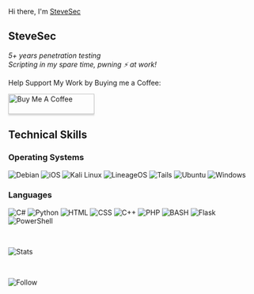 Hi there, I'm <a href="https://www.stevesec.com">SteveSec</a>

## SteveSec

<i>5+ years penetration testing</i>
<br />
<i>Scripting in my spare time, pwning ⚡ at work!</i> 

<p>Help Support My Work by Buying me a Coffee:</p>

<a href="https://www.buymeacoffee.com/stevesec" target="_blank"><img src="https://www.buymeacoffee.com/assets/img/custom_images/orange_img.png" alt="Buy Me A Coffee" style="height: 41px !important;width: 174px !important;box-shadow: 0px 3px 2px 0px rgba(190, 190, 190, 0.5) !important;-webkit-box-shadow: 0px 3px 2px 0px rgba(190, 190, 190, 0.5) !important;" ></a>


## Technical Skills

### Operating Systems

![Debian](https://img.shields.io/badge/Debian-A81D33?style=for-the-badge&logo=debian&logoColor=white) ![iOS](https://img.shields.io/badge/iOS-000000?style=for-the-badge&logo=ios&logoColor=white) ![Kali Linux](https://img.shields.io/badge/Kali_Linux-557C94?style=for-the-badge&logo=kali-linux&logoColor=white) ![LineageOS](https://img.shields.io/badge/lineageos-167C80?style=for-the-badge&logo=lineageos&logoColor=white) ![Tails](https://img.shields.io/badge/Tails%20-56347C?&style=for-the-badge&logo=tails&logoColor=white) ![Ubuntu](https://img.shields.io/badge/Ubuntu-E95420?style=for-the-badge&logo=ubuntu&logoColor=white) ![Windows](https://img.shields.io/badge/Windows-0078D6?style=for-the-badge&logo=windows&logoColor=white)

### Languages

![C#](https://img.shields.io/badge/C%23-239120?style=for-the-badge&logo=c-sharp&logoColor=white) ![Python](https://img.shields.io/badge/Python-3776AB?style=for-the-badge&logo=python&logoColor=white) ![HTML](https://img.shields.io/badge/HTML-239120?style=for-the-badge&logo=html5&logoColor=white) ![CSS](https://img.shields.io/badge/CSS-239120?&style=for-the-badge&logo=css3&logoColor=white) ![C++](https://img.shields.io/badge/C%2B%2B-00599C?style=for-the-badge&logo=c%2B%2B&logoColor=white) ![PHP](https://img.shields.io/badge/PHP-777BB4?style=for-the-badge&logo=php&logoColor=white) ![BASH](https://img.shields.io/badge/Shell_Script-121011?style=for-the-badge&logo=gnu-bash&logoColor=white) ![Flask](https://img.shields.io/badge/Flask-000000?style=for-the-badge&logo=flask&logoColor=white) ![PowerShell](	https://img.shields.io/badge/Powershell-2CA5E0?style=for-the-badge&logo=powershell&logoColor=white)

<br />

![Stats](https://github-readme-stats.vercel.app/api?username=SteveSec&theme=blue-green)

<br />

![Follow](https://img.shields.io/github/followers/SteveSec.svg?style=social&label=Follow&maxAge=2592000)
